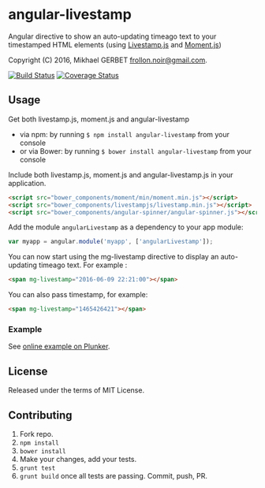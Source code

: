 # angular-livestamp

Angular directive to show an auto-updating timeago text to your timestamped HTML elements (using [Livestamp.js](https://mattbradley.github.io/livestampjs/) and [Moment.js](http://momentjs.com/))

Copyright (C) 2016, Mikhael GERBET <frollon.noir@gmail.com>.

[![Build Status](https://travis-ci.org/MikhaelGerbet/angular-livestamp.png?branch=master)](https://travis-ci.org/MikhaelGerbet/angular-livestamp)
[![Coverage Status](https://coveralls.io/repos/github/MikhaelGerbet/angular-livestamp/badge.svg?branch=master)](https://coveralls.io/github/MikhaelGerbet/angular-livestamp?branch=master)

## Usage

Get both livestamp.js, moment.js and angular-livestamp

- via npm: by running ``` $ npm install angular-livestamp ``` from your console
- or via Bower: by running ``` $ bower install angular-livestamp ``` from your console

Include both livestamp.js, moment.js and angular-livestamp.js in your application.

```html
<script src="bower_components/moment/min/moment.min.js"></script>
<script src="bower_components/livestampjs/livestamp.min.js"></script>
<script src="bower_components/angular-spinner/angular-spinner.js"></script>
```

Add the module `angularLivestamp` as a dependency to your app module:

```js
var myapp = angular.module('myapp', ['angularLivestamp']);
```

You can now start using the mg-livestamp directive to display an auto-updating timeago text.
For example :

```html
<span mg-livestamp="2016-06-09 22:21:00"></span>
```

You can also pass timestamp, for example:

```html
<span mg-livestamp="1465426421"></span>
```

### Example

See [online example on Plunker](http://plnkr.co/edit/BGLUYcylbIVJRz6ztbhf?p=preview).

## License

Released under the terms of MIT License.

## Contributing

1. Fork repo.
2. `npm install`
3. `bower install`
4. Make your changes, add your tests.
5. `grunt test`
6. `grunt build` once all tests are passing. Commit, push, PR.